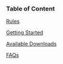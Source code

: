 ### Table of Content ###

[Rules](Rules.md)

[Getting Started](GetStarted.md)

[Available Downloads](Downloads.md)

[FAQs](Faqs.md)